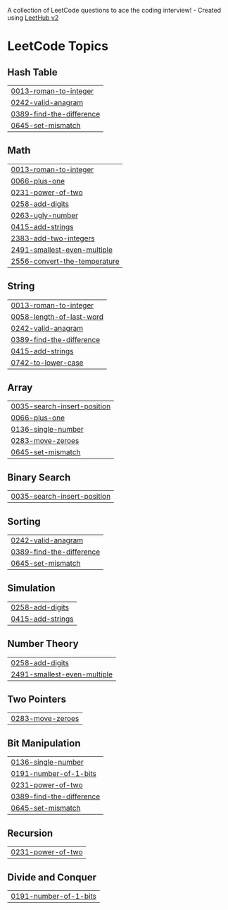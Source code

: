 A collection of LeetCode questions to ace the coding interview! - Created using [LeetHub v2](https://github.com/arunbhardwaj/LeetHub-2.0)
<!---LeetCode Topics Start-->
# LeetCode Topics
## Hash Table
|  |
| ------- |
| [0013-roman-to-integer](https://github.com/Sussybobuc/Leet101/tree/master/0013-roman-to-integer) |
| [0242-valid-anagram](https://github.com/Sussybobuc/Leet101/tree/master/0242-valid-anagram) |
| [0389-find-the-difference](https://github.com/Sussybobuc/Leet101/tree/master/0389-find-the-difference) |
| [0645-set-mismatch](https://github.com/Sussybobuc/Leet101/tree/master/0645-set-mismatch) |
## Math
|  |
| ------- |
| [0013-roman-to-integer](https://github.com/Sussybobuc/Leet101/tree/master/0013-roman-to-integer) |
| [0066-plus-one](https://github.com/Sussybobuc/Leet101/tree/master/0066-plus-one) |
| [0231-power-of-two](https://github.com/Sussybobuc/Leet101/tree/master/0231-power-of-two) |
| [0258-add-digits](https://github.com/Sussybobuc/Leet101/tree/master/0258-add-digits) |
| [0263-ugly-number](https://github.com/Sussybobuc/Leet101/tree/master/0263-ugly-number) |
| [0415-add-strings](https://github.com/Sussybobuc/Leet101/tree/master/0415-add-strings) |
| [2383-add-two-integers](https://github.com/Sussybobuc/Leet101/tree/master/2383-add-two-integers) |
| [2491-smallest-even-multiple](https://github.com/Sussybobuc/Leet101/tree/master/2491-smallest-even-multiple) |
| [2556-convert-the-temperature](https://github.com/Sussybobuc/Leet101/tree/master/2556-convert-the-temperature) |
## String
|  |
| ------- |
| [0013-roman-to-integer](https://github.com/Sussybobuc/Leet101/tree/master/0013-roman-to-integer) |
| [0058-length-of-last-word](https://github.com/Sussybobuc/Leet101/tree/master/0058-length-of-last-word) |
| [0242-valid-anagram](https://github.com/Sussybobuc/Leet101/tree/master/0242-valid-anagram) |
| [0389-find-the-difference](https://github.com/Sussybobuc/Leet101/tree/master/0389-find-the-difference) |
| [0415-add-strings](https://github.com/Sussybobuc/Leet101/tree/master/0415-add-strings) |
| [0742-to-lower-case](https://github.com/Sussybobuc/Leet101/tree/master/0742-to-lower-case) |
## Array
|  |
| ------- |
| [0035-search-insert-position](https://github.com/Sussybobuc/Leet101/tree/master/0035-search-insert-position) |
| [0066-plus-one](https://github.com/Sussybobuc/Leet101/tree/master/0066-plus-one) |
| [0136-single-number](https://github.com/Sussybobuc/Leet101/tree/master/0136-single-number) |
| [0283-move-zeroes](https://github.com/Sussybobuc/Leet101/tree/master/0283-move-zeroes) |
| [0645-set-mismatch](https://github.com/Sussybobuc/Leet101/tree/master/0645-set-mismatch) |
## Binary Search
|  |
| ------- |
| [0035-search-insert-position](https://github.com/Sussybobuc/Leet101/tree/master/0035-search-insert-position) |
## Sorting
|  |
| ------- |
| [0242-valid-anagram](https://github.com/Sussybobuc/Leet101/tree/master/0242-valid-anagram) |
| [0389-find-the-difference](https://github.com/Sussybobuc/Leet101/tree/master/0389-find-the-difference) |
| [0645-set-mismatch](https://github.com/Sussybobuc/Leet101/tree/master/0645-set-mismatch) |
## Simulation
|  |
| ------- |
| [0258-add-digits](https://github.com/Sussybobuc/Leet101/tree/master/0258-add-digits) |
| [0415-add-strings](https://github.com/Sussybobuc/Leet101/tree/master/0415-add-strings) |
## Number Theory
|  |
| ------- |
| [0258-add-digits](https://github.com/Sussybobuc/Leet101/tree/master/0258-add-digits) |
| [2491-smallest-even-multiple](https://github.com/Sussybobuc/Leet101/tree/master/2491-smallest-even-multiple) |
## Two Pointers
|  |
| ------- |
| [0283-move-zeroes](https://github.com/Sussybobuc/Leet101/tree/master/0283-move-zeroes) |
## Bit Manipulation
|  |
| ------- |
| [0136-single-number](https://github.com/Sussybobuc/Leet101/tree/master/0136-single-number) |
| [0191-number-of-1-bits](https://github.com/Sussybobuc/Leet101/tree/master/0191-number-of-1-bits) |
| [0231-power-of-two](https://github.com/Sussybobuc/Leet101/tree/master/0231-power-of-two) |
| [0389-find-the-difference](https://github.com/Sussybobuc/Leet101/tree/master/0389-find-the-difference) |
| [0645-set-mismatch](https://github.com/Sussybobuc/Leet101/tree/master/0645-set-mismatch) |
## Recursion
|  |
| ------- |
| [0231-power-of-two](https://github.com/Sussybobuc/Leet101/tree/master/0231-power-of-two) |
## Divide and Conquer
|  |
| ------- |
| [0191-number-of-1-bits](https://github.com/Sussybobuc/Leet101/tree/master/0191-number-of-1-bits) |
<!---LeetCode Topics End-->